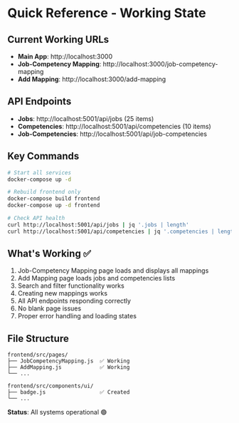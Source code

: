 # Quick Reference - Working State

## Current Working URLs
- **Main App**: http://localhost:3000
- **Job-Competency Mapping**: http://localhost:3000/job-competency-mapping
- **Add Mapping**: http://localhost:3000/add-mapping

## API Endpoints
- **Jobs**: http://localhost:5001/api/jobs (25 items)
- **Competencies**: http://localhost:5001/api/competencies (10 items)
- **Job-Competencies**: http://localhost:5001/api/job-competencies

## Key Commands
```bash
# Start all services
docker-compose up -d

# Rebuild frontend only
docker-compose build frontend
docker-compose up -d frontend

# Check API health
curl http://localhost:5001/api/jobs | jq '.jobs | length'
curl http://localhost:5001/api/competencies | jq '.competencies | length'
```

## What's Working ✅
1. Job-Competency Mapping page loads and displays all mappings
2. Add Mapping page loads jobs and competencies lists
3. Search and filter functionality works
4. Creating new mappings works
5. All API endpoints responding correctly
6. No blank page issues
7. Proper error handling and loading states

## File Structure
```
frontend/src/pages/
├── JobCompetencyMapping.js  ✅ Working
├── AddMapping.js            ✅ Working
└── ...

frontend/src/components/ui/
├── badge.js                 ✅ Created
└── ...
```

**Status**: All systems operational 🟢
